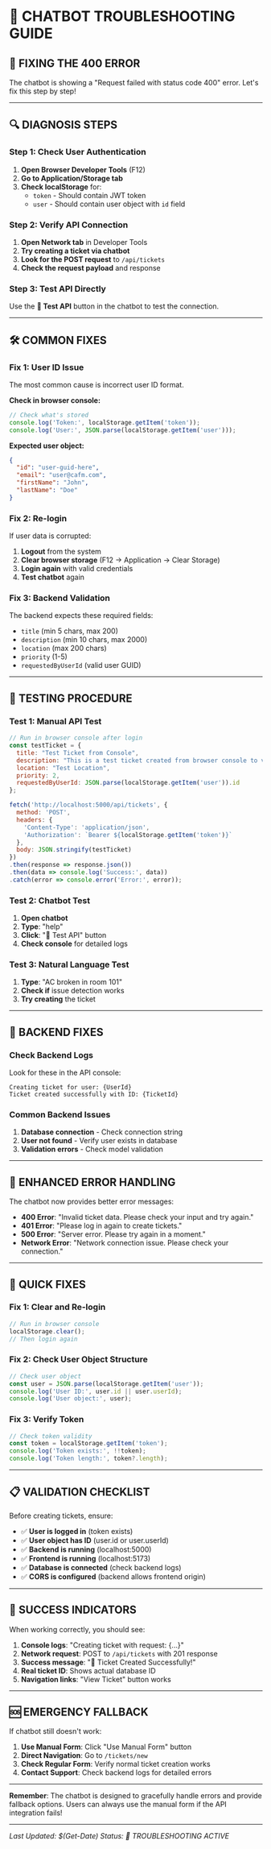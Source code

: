 # 🔧 CHATBOT TROUBLESHOOTING GUIDE

## 🚨 **FIXING THE 400 ERROR**

The chatbot is showing a "Request failed with status code 400" error. Let's fix this step by step!

---

## 🔍 **DIAGNOSIS STEPS**

### **Step 1: Check User Authentication**
1. **Open Browser Developer Tools** (F12)
2. **Go to Application/Storage tab**
3. **Check localStorage** for:
   - `token` - Should contain JWT token
   - `user` - Should contain user object with `id` field

### **Step 2: Verify API Connection**
1. **Open Network tab** in Developer Tools
2. **Try creating a ticket via chatbot**
3. **Look for the POST request** to `/api/tickets`
4. **Check the request payload** and response

### **Step 3: Test API Directly**
Use the **🧪 Test API** button in the chatbot to test the connection.

---

## 🛠️ **COMMON FIXES**

### **Fix 1: User ID Issue**
The most common cause is incorrect user ID format.

**Check in browser console:**
```javascript
// Check what's stored
console.log('Token:', localStorage.getItem('token'));
console.log('User:', JSON.parse(localStorage.getItem('user')));
```

**Expected user object:**
```json
{
  "id": "user-guid-here",
  "email": "user@cafm.com",
  "firstName": "John",
  "lastName": "Doe"
}
```

### **Fix 2: Re-login**
If user data is corrupted:
1. **Logout** from the system
2. **Clear browser storage** (F12 → Application → Clear Storage)
3. **Login again** with valid credentials
4. **Test chatbot** again

### **Fix 3: Backend Validation**
The backend expects these required fields:
- `title` (min 5 chars, max 200)
- `description` (min 10 chars, max 2000)
- `location` (max 200 chars)
- `priority` (1-5)
- `requestedByUserId` (valid user GUID)

---

## 🧪 **TESTING PROCEDURE**

### **Test 1: Manual API Test**
```javascript
// Run in browser console after login
const testTicket = {
  title: "Test Ticket from Console",
  description: "This is a test ticket created from browser console to verify API",
  location: "Test Location",
  priority: 2,
  requestedByUserId: JSON.parse(localStorage.getItem('user')).id
};

fetch('http://localhost:5000/api/tickets', {
  method: 'POST',
  headers: {
    'Content-Type': 'application/json',
    'Authorization': `Bearer ${localStorage.getItem('token')}`
  },
  body: JSON.stringify(testTicket)
})
.then(response => response.json())
.then(data => console.log('Success:', data))
.catch(error => console.error('Error:', error));
```

### **Test 2: Chatbot Test**
1. **Open chatbot**
2. **Type**: "help"
3. **Click**: "🧪 Test API" button
4. **Check console** for detailed logs

### **Test 3: Natural Language Test**
1. **Type**: "AC broken in room 101"
2. **Check if** issue detection works
3. **Try creating** the ticket

---

## 🔧 **BACKEND FIXES**

### **Check Backend Logs**
Look for these in the API console:
```
Creating ticket for user: {UserId}
Ticket created successfully with ID: {TicketId}
```

### **Common Backend Issues**
1. **Database connection** - Check connection string
2. **User not found** - Verify user exists in database
3. **Validation errors** - Check model validation

---

## 🎯 **ENHANCED ERROR HANDLING**

The chatbot now provides better error messages:

- **400 Error**: "Invalid ticket data. Please check your input and try again."
- **401 Error**: "Please log in again to create tickets."
- **500 Error**: "Server error. Please try again in a moment."
- **Network Error**: "Network connection issue. Please check your connection."

---

## 🚀 **QUICK FIXES**

### **Fix 1: Clear and Re-login**
```javascript
// Run in browser console
localStorage.clear();
// Then login again
```

### **Fix 2: Check User Object Structure**
```javascript
// Check user object
const user = JSON.parse(localStorage.getItem('user'));
console.log('User ID:', user.id || user.userId);
console.log('User object:', user);
```

### **Fix 3: Verify Token**
```javascript
// Check token validity
const token = localStorage.getItem('token');
console.log('Token exists:', !!token);
console.log('Token length:', token?.length);
```

---

## 📋 **VALIDATION CHECKLIST**

Before creating tickets, ensure:

- ✅ **User is logged in** (token exists)
- ✅ **User object has ID** (user.id or user.userId)
- ✅ **Backend is running** (localhost:5000)
- ✅ **Frontend is running** (localhost:5173)
- ✅ **Database is connected** (check backend logs)
- ✅ **CORS is configured** (backend allows frontend origin)

---

## 🎊 **SUCCESS INDICATORS**

When working correctly, you should see:

1. **Console logs**: "Creating ticket with request: {...}"
2. **Network request**: POST to `/api/tickets` with 201 response
3. **Success message**: "🎉 Ticket Created Successfully!"
4. **Real ticket ID**: Shows actual database ID
5. **Navigation links**: "View Ticket" button works

---

## 🆘 **EMERGENCY FALLBACK**

If chatbot still doesn't work:

1. **Use Manual Form**: Click "Use Manual Form" button
2. **Direct Navigation**: Go to `/tickets/new`
3. **Check Regular Form**: Verify normal ticket creation works
4. **Contact Support**: Check backend logs for detailed errors

---

**Remember**: The chatbot is designed to gracefully handle errors and provide fallback options. Users can always use the manual form if the API integration fails!

---

*Last Updated: $(Get-Date)*
*Status: 🔧 TROUBLESHOOTING ACTIVE*
